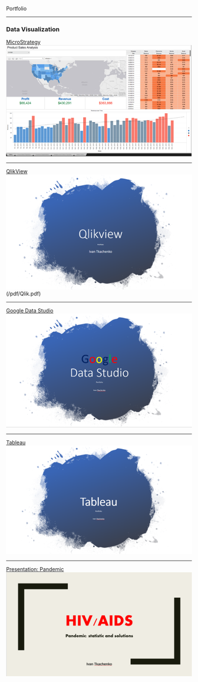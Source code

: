 Portfolio

---

### Data Visualization

[MicroStrategy](/sample_page)
<img src="images/Micro.PNG"/>

---
[QlikView](/pdf/Qlik.pdf)
<img src="images/Qlik.PNG"/>(/pdf/Qlik.pdf)

---
[Google Data Studio](/pdf/Google1.pdf)
<img src="images/Google.PNG"/>

---
[Tableau](/pdf/Tableau.pdf)
<img src="images/Tab.PNG"/>

---
[Presentation: Pandemic](/pdf/Pan.pdf)
<img src="images/HIV.PNG"/>







